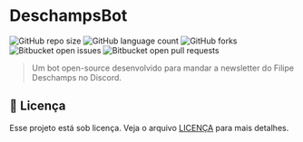 # DeschampsBot

![GitHub repo size](https://img.shields.io/github/repo-size/F1NH4WK/DeschampsBot?style=for-the-badge)
![GitHub language count](https://img.shields.io/github/languages/count/F1NH4WK/DeschampsBot?style=for-the-badge)
![GitHub forks](https://img.shields.io/github/forks/F1NH4WK/DeschampsBot?style=for-the-badge)
![Bitbucket open issues](https://img.shields.io/bitbucket/issues/F1NH4WK/DeschampsBot?style=for-the-badge)
![Bitbucket open pull requests](https://img.shields.io/bitbucket/pr-raw/F1NH4WK/DeschampsBot?style=for-the-badge)

> Um bot open-source desenvolvido para mandar a newsletter do Filipe Deschamps no Discord.

## 📝 Licença

Esse projeto está sob licença. Veja o arquivo [LICENÇA](LICENSE.md) para mais detalhes.
